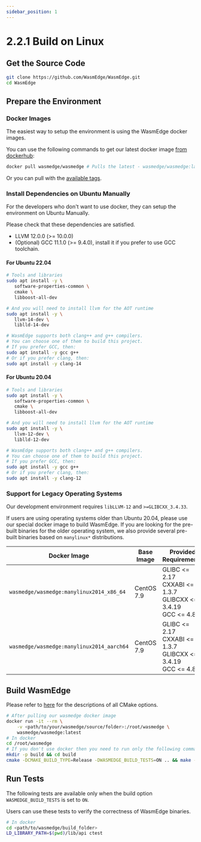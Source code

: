 ```yaml
---
sidebar_position: 1
---
```


# 2.2.1 Build on Linux

## Get the Source Code

```bash
git clone https://github.com/WasmEdge/WasmEdge.git
cd WasmEdge
```

## Prepare the Environment

### Docker Images

The easiest way to setup the environment is using the WasmEdge docker images.

You can use the following commands to get our latest docker image [from dockerhub](https://hub.docker.com/search?q=wasmedge):

```bash
docker pull wasmedge/wasmedge # Pulls the latest - wasmedge/wasmedge:latest
```

Or you can pull with the [available tags](/contribute/source/docker.md#docker-images-for-building-wasmedge).

### Install Dependencies on Ubuntu Manually

For the developers who don't want to use docker, they can setup the environment on Ubuntu Manually.

Please check that these dependencies are satisfied.

-   LLVM 12.0.0 (>= 10.0.0)
-   (Optional) GCC 11.1.0 (>= 9.4.0), install it if you prefer to use GCC toolchain.

#### For Ubuntu 22.04

```bash
# Tools and libraries
sudo apt install -y \
   software-properties-common \
   cmake \
   libboost-all-dev

# And you will need to install llvm for the AOT runtime
sudo apt install -y \
   llvm-14-dev \
   liblld-14-dev

# WasmEdge supports both clang++ and g++ compilers.
# You can choose one of them to build this project.
# If you prefer GCC, then:
sudo apt install -y gcc g++
# Or if you prefer clang, then:
sudo apt install -y clang-14
```

#### For Ubuntu 20.04

```bash
# Tools and libraries
sudo apt install -y \
   software-properties-common \
   cmake \
   libboost-all-dev

# And you will need to install llvm for the AOT runtime
sudo apt install -y \
   llvm-12-dev \
   liblld-12-dev

# WasmEdge supports both clang++ and g++ compilers.
# You can choose one of them to build this project.
# If you prefer GCC, then:
sudo apt install -y gcc g++
# Or if you prefer clang, then:
sudo apt install -y clang-12
```

### Support for Legacy Operating Systems

Our development environment requires `libLLVM-12` and `>=GLIBCXX_3.4.33`.

If users are using operating systems older than Ubuntu 20.04, please use our special docker image to build WasmEdge. If you are looking for the pre-built binaries for the older operating system, we also provide several pre-built binaries based on `manylinux*` distributions.

| Docker Image | Base Image | Provided Requirements |
| --- | --- | --- |
| `wasmedge/wasmedge:manylinux2014_x86_64` | CentOS 7.9 | GLIBC <= 2.17<br/>CXXABI <= 1.3.7<br/>GLIBCXX <= 3.4.19<br/>GCC <= 4.8.0 |
| `wasmedge/wasmedge:manylinux2014_aarch64` | CentOS 7.9 | GLIBC <= 2.17<br/>CXXABI <= 1.3.7<br/>GLIBCXX <= 3.4.19<br/>GCC <= 4.8.0 |

## Build WasmEdge

Please refer to [here](../build_from_src.md#cmake-building-options) for the descriptions of all CMake options.

```bash
# After pulling our wasmedge docker image
docker run -it --rm \
    -v <path/to/your/wasmedge/source/folder>:/root/wasmedge \
    wasmedge/wasmedge:latest
# In docker
cd /root/wasmedge
# If you don't use docker then you need to run only the following commands in the cloned repository root
mkdir -p build && cd build
cmake -DCMAKE_BUILD_TYPE=Release -DWASMEDGE_BUILD_TESTS=ON .. && make -j
```

## Run Tests

The following tests are available only when the build option `WASMEDGE_BUILD_TESTS` is set to `ON`.

Users can use these tests to verify the correctness of WasmEdge binaries.

```bash
# In docker
cd <path/to/wasmedge/build_folder>
LD_LIBRARY_PATH=$(pwd)/lib/api ctest
```
